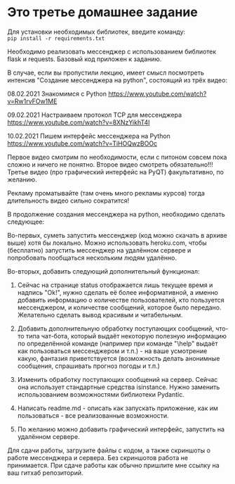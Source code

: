 # Это третье домашнее задание
Для установки необходимых библиотек, введите команду:  
`pip install -r requirements.txt`

Необходимо реализовать мессенджер с использованием библиотек flask и requests. Базовый код приложен к заданию.

В случае, если вы пропустили лекцию, имеет смысл посмотреть интенсив "Создание мессенджера на python", состоящий из трёх видео:
 
08.02.2021 Знакомимся с Python
https://www.youtube.com/watch?v=Rw1rvFOw1ME

09.02.2021 Настраиваем протокол TCP для мессенджера
https://www.youtube.com/watch?v=8XNzYikhT4I

10.02.2021 Пишем интерфейс мессенджера на Python
https://www.youtube.com/watch?v=TiHOQwzBOOc
 
Первое видео смотрим по необходимости, если с питоном совсем пока сложно и ничего не понятно.
Второе видео смотреть обязательно!!!
Третье видео (про графический интерфейс на PyQT) факультативно, по желанию.
 
Рекламу проматывайте (там очень много рекламы курсов) тогда длительность видео сильно сократится!

В продолжение создания мессенджера на python, необходимо сделать следующее:

Во-первых, суметь запустить мессенджер (код можно скачать в архиве выше) хотя бы локально. Можно использовать heroku.com, чтобы (бесплатно) запустить мессенджер на удалённом сервере и попробовать пообщаться нескольким людям удалённо.

Во-вторых, добавить следующий дополнительный функционал:
1. Сейчас на странице status отображается лишь текущее время и надпись "Ok!", нужно сделать её более информативной, а именно добавить информацию о количестве пользователей, кто пользуется мессенджером, и количестве сообщений, которое было передано. Желательно сделать вывод красивым и читабельным.

2. Добавить дополнительную обработку поступающих сообщений, что-то типа чат-бота, который выдаёт некоторую полезную информацию по определённой команде (например при команде "\help" выдаёт как пользоваться мессенджером и т.п.) - на ваше усмотрение какую, фантазия приветствуется (возможность делать анонимные сообщения, спрашивать прогноз погоды и т.п.)

3. Изменить обработку поступающих сообщений на сервер. Сейчас она использует стандартные средства isinstance. Нужно заменить использованием возможностями библиотеки Pydantic.

4. Написать readme.md - описать как запускать приложение, как им пользоваться - все реализованные возможности.

5. По желанию можно добавить графический интерфейс, запустить на удалённом сервере.

Для сдачи работы, загрузите файлы с кодом, а также скриншоты о работе мессенджера и сервера. Без скриншотов работа не принимается.
При сдаче работы как обычно пришлите мне ссылку на ваш гитхаб репозиторий.

